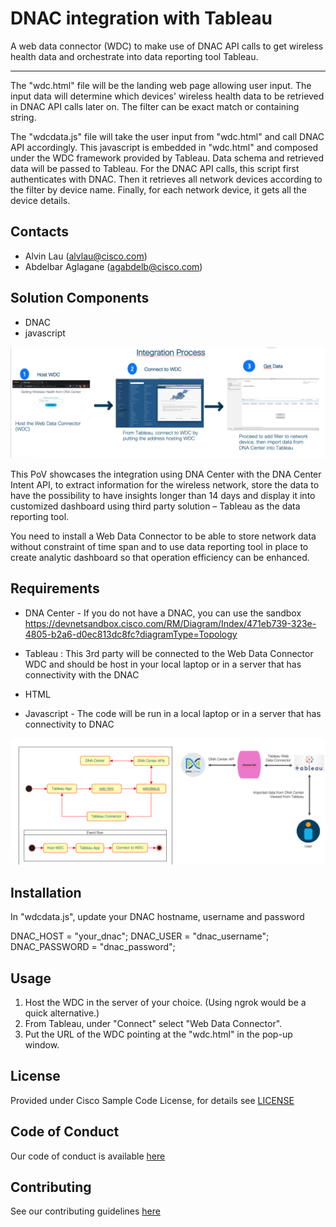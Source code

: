 # DNAC integration with Tableau

A web data connector (WDC) to make use of DNAC API calls to get wireless health data and orchestrate into data reporting tool Tableau.

---

The "wdc.html" file will be the landing web page allowing user input. The input data will determine which devices' wireless health data to be retrieved in DNAC API calls later on. The filter can be exact match or containing string.

The "wdcdata.js" file will take the user input from "wdc.html" and call DNAC API accordingly. This javascript is embedded in "wdc.html" and composed under the WDC framework provided by Tableau. Data schema and retrieved data will be passed to Tableau. For the DNAC API calls, this script first authenticates with DNAC. Then it retrieves all network devices according to the filter by device name. Finally, for each network device, it gets all the device details.


## Contacts
* Alvin Lau (alvlau@cisco.com)
* Abdelbar Aglagane (agabdelb@cisco.com)


## Solution Components
* DNAC
* javascript 


![Journey  DNAC + Tablau](DNAC_Tableau_Journey.png)


This PoV showcases the integration using DNA Center with the DNA Center Intent API, to extract information for the wireless network, store the data to have the possibility to have insights longer than 14 days and display it into customized dashboard using third party solution – Tableau as the data reporting tool.


You  need to install a Web Data Connector to be able to store network data without constraint of time span and to use data reporting tool in place to create analytic dashboard so that operation efficiency can be enhanced.


## Requirements


-  DNA Center - If you do not have a  DNAC, you  can use the sandbox https://devnetsandbox.cisco.com/RM/Diagram/Index/471eb739-323e-4805-b2a6-d0ec813dc8fc?diagramType=Topology 

-  Tableau : This 3rd party will be connected to the Web Data Connector WDC and should be host in your local laptop or in a server that has connectivity with the  DNAC 

- HTML
- Javascript  - The code will be run in  a local laptop or in a server that has connectivity to DNAC 

![High Level Design](DNAC_Tableau_HLD.png)



## Installation

In "wdcdata.js", update your DNAC hostname, username and password

DNAC_HOST = "your_dnac";
DNAC_USER = "dnac_username";
DNAC_PASSWORD = "dnac_password";



## Usage

1. Host the WDC in the server of your choice. (Using ngrok would be a quick alternative.)
2. From Tableau, under "Connect" select "Web Data Connector".
3. Put the URL of the WDC pointing at the "wdc.html" in the pop-up window.




## License
Provided under Cisco Sample Code License, for details see [LICENSE](./LICENSE)


## Code of Conduct
Our code of conduct is available [here](./CODE_OF_CONDUCT.md)


## Contributing
See our contributing guidelines [here](./CONTRIBUTING.md)
